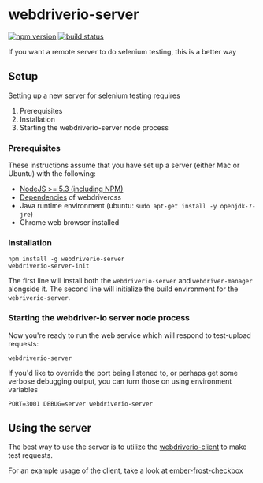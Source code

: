 # webdriverio-server

[![npm version](https://badge.fury.io/js/webdriverio-server.svg)](http://badge.fury.io/js/webdriverio-server)
[![build status](https://travis-ci.org/ciena-blueplanet/webdriverio-server.svg?branch=master)](https://travis-ci.org/ciena-blueplanet/webdriverio-server)

If you want a remote server to do selenium testing, this is a better way

## Setup

Setting up a new server for selenium testing requires

1. Prerequisites
1. Installation
1. Starting the webdriverio-server node process

### Prerequisites

These instructions assume that you have set up a server (either Mac or Ubuntu) with the following:

- [NodeJS >= 5.3 (including NPM)](https://github.com/creationix/nvm)
- [Dependencies](https://github.com/webdriverio/webdrivercss) of webdrivercss
- Java runtime environment (ubuntu: `sudo apt-get install -y openjdk-7-jre`)
- Chrome web browser installed

### Installation

    npm install -g webdriverio-server
    webdriverio-server-init

The first line will install both the `webdriverio-server` and `webdriver-manager` alongside it. The second line will
initialize the build environment for the `webriverio-server`.

### Starting the webdriver-io server node process

Now you're ready to run the web service which will respond to test-upload requests:

    webdriverio-server

If you'd like to override the port being listened to, or perhaps get some verbose debugging output, you can turn
those on using environment variables

    PORT=3001 DEBUG=server webdriverio-server

## Using the server

The best way to use the server is to utilize the [webdriverio-client](https://github.com/ciena-blueplanet/webdriverio-client) to make test requests.

For an example usage of the client, take a look at [ember-frost-checkbox](https://github.com/ciena-frost/ember-frost-checkbox.git)
